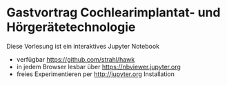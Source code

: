# Gastvortrag Cochlearimplantat- und Hörgerätetechnologie

Diese Vorlesung ist ein interaktives Jupyter Notebook
* verfügbar https://github.com/strahl/hawk
* in jedem Browser lesbar über https://nbviewer.jupyter.org
* freies Experimentieren per http://jupyter.org Installation
